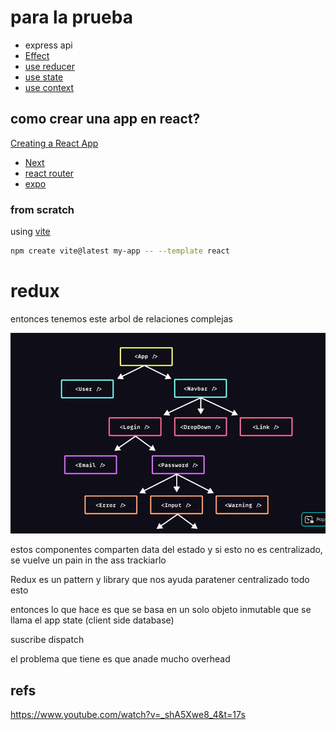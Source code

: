 # para la prueba

- express api
- [Effect](https://react.dev/reference/react/useEffect)
- [use reducer](https://react.dev/reference/react/useReducer)
- [use state](https://react.dev/reference/react/useState)
- [use context](https://react.dev/reference/react/useContext)

## como crear una app en react?

[Creating a React App](https://react.dev/learn/creating-a-react-app)

- [Next](https://nextjs.org/docs)
- [react router](https://reactrouter.com/start/framework/installation)
- [expo](https://expo.dev/)

### from scratch

using [vite](https://vite.dev/)

```bash
npm create vite@latest my-app -- --template react
```


# redux

entonces tenemos este arbol de relaciones complejas

![](img/0000.png)

estos componentes comparten data del estado y si esto no es centralizado, se vuelve un pain in the ass trackiarlo

Redux es un pattern y library que nos ayuda paratener centralizado todo esto

entonces lo que hace es que se basa en un solo objeto inmutable que se llama el app state (client side database)

suscribe dispatch

el problema que tiene es que anade mucho overhead

## refs

https://www.youtube.com/watch?v=_shA5Xwe8_4&t=17s